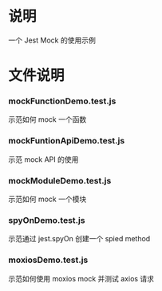 #  说明
一个 Jest Mock 的使用示例

#  文件说明

### mockFunctionDemo.test.js 
示范如何 mock 一个函数

### mockFuntionApiDemo.test.js
示范 mock API 的使用

### mockModuleDemo.test.js
示范如何 mock 一个模块 

### spyOnDemo.test.js
示范通过 jest.spyOn 创建一个 spied method

### moxiosDemo.test.js
示范如何使用 moxios mock 并测试 axios 请求

